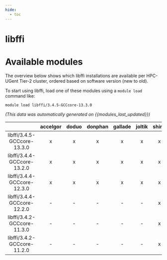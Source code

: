 ```yaml
---
hide:
  - toc
---
```


libffi
======

# Available modules


The overview below shows which libffi installations are available per HPC-UGent Tier-2 cluster, ordered based on software version (new to old).

To start using libffi, load one of these modules using a `module load` command like:

```shell
module load libffi/3.4.5-GCCcore-13.3.0
```

*(This data was automatically generated on {{modules_last_updated}})*  

| |accelgor|doduo|donphan|gallade|joltik|shinx|
| :---: | :---: | :---: | :---: | :---: | :---: | :---: |
|libffi/3.4.5-GCCcore-13.3.0|x|x|x|x|x|x|
|libffi/3.4.4-GCCcore-13.2.0|x|x|x|x|x|x|
|libffi/3.4.4-GCCcore-12.3.0|x|x|x|x|x|x|
|libffi/3.4.4-GCCcore-12.2.0|-|-|-|-|-|x|
|libffi/3.4.2-GCCcore-11.3.0|-|-|-|-|-|x|
|libffi/3.4.2-GCCcore-11.2.0|-|-|-|-|-|x|
